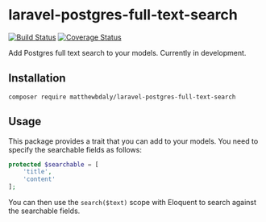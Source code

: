# laravel-postgres-full-text-search

[![Build Status](https://travis-ci.org/matthewbdaly/laravel-postgres-full-text-search.svg?branch=master)](https://travis-ci.org/matthewbdaly/laravel-postgres-full-text-search)
[![Coverage Status](https://coveralls.io/repos/github/matthewbdaly/laravel-postgres-full-text-search/badge.svg?branch=master)](https://coveralls.io/github/matthewbdaly/laravel-postgres-full-text-search?branch=master)

Add Postgres full text search to your models. Currently in development.

Installation
------------

```
composer require matthewbdaly/laravel-postgres-full-text-search
```

Usage
-----

This package provides a trait that you can add to your models. You need to specify the searchable fields as follows:

```php
protected $searchable = [
    'title',
    'content'
];
```

You can then use the `search($text)` scope with Eloquent to search against the searchable fields.
